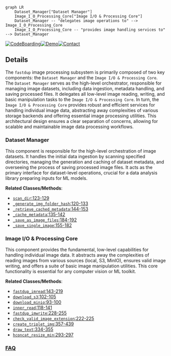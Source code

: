 ```mermaid
graph LR
    Dataset_Manager["Dataset Manager"]
    Image_I_O_Processing_Core["Image I/O & Processing Core"]
    Dataset_Manager -- "delegates image operations to" --> Image_I_O_Processing_Core
    Image_I_O_Processing_Core -- "provides image handling services to" --> Dataset_Manager
```

[![CodeBoarding](https://img.shields.io/badge/Generated%20by-CodeBoarding-9cf?style=flat-square)](https://github.com/CodeBoarding/GeneratedOnBoardings)[![Demo](https://img.shields.io/badge/Try%20our-Demo-blue?style=flat-square)](https://www.codeboarding.org/demo)[![Contact](https://img.shields.io/badge/Contact%20us%20-%20contact@codeboarding.org-lightgrey?style=flat-square)](mailto:contact@codeboarding.org)

## Details

The `fastdup` image processing subsystem is primarily composed of two key components: the `Dataset Manager` and the `Image I/O & Processing Core`. The `Dataset Manager` serves as the high-level orchestrator, responsible for managing image datasets, including data ingestion, metadata handling, and saving processed files. It delegates all low-level image reading, writing, and basic manipulation tasks to the `Image I/O & Processing Core`. In turn, the `Image I/O & Processing Core` provides robust and efficient services for handling individual image data, abstracting away complexities of various storage backends and offering essential image processing utilities. This architectural design ensures a clear separation of concerns, allowing for scalable and maintainable image data processing workflows.

### Dataset Manager
This component is responsible for the high-level orchestration of image datasets. It handles the initial data ingestion by scanning specified directories, managing the generation and caching of dataset metadata, and overseeing the process of saving processed image files. It acts as the primary interface for dataset-level operations, crucial for a data analysis library preparing inputs for ML models.


**Related Classes/Methods**:

- <a href="https://github.com/visual-layer/fastdup/blob/main/fastdup/datasets.py#L123-L129" target="_blank" rel="noopener noreferrer">`scan_dir`:123-129</a>
- <a href="https://github.com/visual-layer/fastdup/blob/main/fastdup/datasets.py#L120-L133" target="_blank" rel="noopener noreferrer">`_generate_img_folder_hash`:120-133</a>
- <a href="https://github.com/visual-layer/fastdup/blob/main/fastdup/datasets.py#L144-L153" target="_blank" rel="noopener noreferrer">`_retrieve_cached_metadata`:144-153</a>
- <a href="https://github.com/visual-layer/fastdup/blob/main/fastdup/datasets.py#L135-L142" target="_blank" rel="noopener noreferrer">`_cache_metadata`:135-142</a>
- <a href="https://github.com/visual-layer/fastdup/blob/main/fastdup/datasets.py#L184-L192" target="_blank" rel="noopener noreferrer">`_save_as_image_files`:184-192</a>
- <a href="https://github.com/visual-layer/fastdup/blob/main/fastdup/datasets.py#L155-L182" target="_blank" rel="noopener noreferrer">`_save_single_image`:155-182</a>


### Image I/O & Processing Core
This component provides the fundamental, low-level capabilities for handling individual image data. It abstracts away the complexities of reading images from various sources (local, S3, MinIO), ensures valid image writing, and offers a suite of basic image manipulation utilities. This core functionality is essential for any computer vision or ML toolkit.


**Related Classes/Methods**:

- <a href="https://github.com/visual-layer/fastdup/blob/main/fastdup/image.py#L143-L219" target="_blank" rel="noopener noreferrer">`fastdup_imread`:143-219</a>
- <a href="https://github.com/visual-layer/fastdup/blob/main/fastdup/image.py#L102-L105" target="_blank" rel="noopener noreferrer">`download_s3`:102-105</a>
- <a href="https://github.com/visual-layer/fastdup/blob/main/fastdup/image.py#L93-L100" target="_blank" rel="noopener noreferrer">`download_minio`:93-100</a>
- <a href="https://github.com/visual-layer/fastdup/blob/main/fastdup/image.py#L118-L141" target="_blank" rel="noopener noreferrer">`inner_read`:118-141</a>
- <a href="https://github.com/visual-layer/fastdup/blob/main/fastdup/image.py#L228-L255" target="_blank" rel="noopener noreferrer">`fastdup_imwrite`:228-255</a>
- <a href="https://github.com/visual-layer/fastdup/blob/main/fastdup/image.py#L222-L225" target="_blank" rel="noopener noreferrer">`check_valid_image_extension`:222-225</a>
- <a href="https://github.com/visual-layer/fastdup/blob/main/fastdup/image.py#L357-L439" target="_blank" rel="noopener noreferrer">`create_triplet_img`:357-439</a>
- <a href="https://github.com/visual-layer/fastdup/blob/main/fastdup/image.py#L334-L355" target="_blank" rel="noopener noreferrer">`draw_text`:334-355</a>
- <a href="https://github.com/visual-layer/fastdup/blob/main/fastdup/image.py#L293-L297" target="_blank" rel="noopener noreferrer">`hconcat_resize_min`:293-297</a>




### [FAQ](https://github.com/CodeBoarding/GeneratedOnBoardings/tree/main?tab=readme-ov-file#faq)